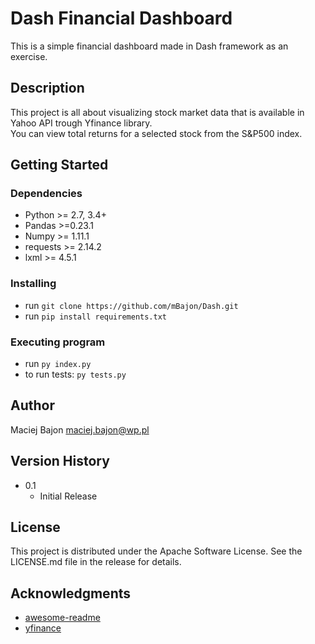 # Dash Financial Dashboard

This is a simple financial dashboard made in Dash framework as an exercise.

## Description

This project is all about visualizing stock market data that is available in Yahoo API trough Yfinance library.  
You can view total returns for a selected stock from the S&P500 index.

## Getting Started

### Dependencies

* Python >= 2.7, 3.4+
* Pandas >=0.23.1
* Numpy >= 1.11.1
* requests >= 2.14.2
* lxml >= 4.5.1

### Installing

* run `git clone https://github.com/mBajon/Dash.git`
* run `pip install requirements.txt`

### Executing program

* run `py index.py`
* to run tests: `py tests.py`

## Author

Maciej Bajon 
maciej.bajon@wp.pl

## Version History
* 0.1
    * Initial Release

## License

This project is distributed under the Apache Software License. See the LICENSE.md file in the release for details.

## Acknowledgments
* [awesome-readme](https://github.com/matiassingers/awesome-readme)
* [yfinance](https://github.com/ranaroussi/yfinance)